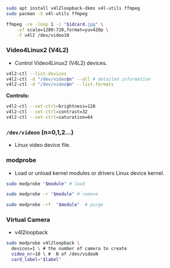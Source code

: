 
```bash

sudo apt install v4l2loopback-dkms v4l-utils ffmpeg
sudo pacman -S v4l-utils ffmpeg
```
```bash
ffmpeg -re -loop 1 -i "$idcard.jpg" \
    -vf scale=1280:720,format=yuv420p \
    -f v4l2 /dev/video10
```

### Video4Linux2 (V4L2)

* Control Video4Linux2 (V4L2) devices.
```bash
v4l2-ctl --list-devices
v4l2-ctl -d "/dev/video$n" --all # detailed information
v4l2-ctl -d "/dev/video$n" --list-formats
```


**Controls:**
```bash
v4l2-ctl --set-ctrl=brightness=128
v4l2-ctl --set-ctrl=contrast=32
v4l2-ctl --set-ctrl=saturation=64
```

### `/dev/videon` (n=0,1,2...) 

* Linux video device file.

### modprobe 

* Load or unload kernel modules or drivers Linux device kernel.

```bash
sudo modprobe "$module" # load

sudo modprobe -r "$module" # remove

sudo modprobe -rf  "$module"  # purge
```

### Virtual Camera

* v4l2loopback
```bash
sudo modprobe v4l2loopback \
  devices=1 \ # the number of camera to create 
  video_nr=10 \ #  N of /dev/videoN
  card_label="$label" 
```

